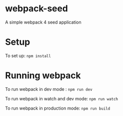 # webpack-seed
A simple webpack 4 seed application

# Setup

To set up: ``` npm install ```

# Running webpack

To run webpack in dev mode : ``` npm run dev ```

To run webpack in watch and dev mode: ``` npm run watch ```

To run webpack in production mode: ``` npm run build ```
